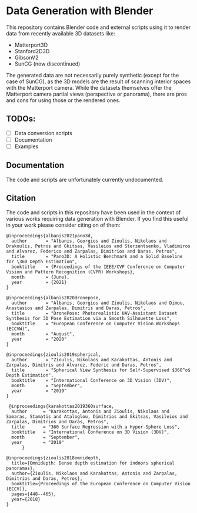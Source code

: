 # Data Generation with Blender

This repository contains Blender code and external scripts using it to render data from recently available 3D datasets like:

- Matterport3D
- Stanford2D3D
- GibsonV2
- SunCG (now discontinued)

The generated data are not necessarily purely synthetic (except for the case of SunCG), as the 3D models are the result of scanning interior spaces with the Matterport camera.
While the datasets themselves offer the Matterport camera partial views (perspective or panorama), there are pros and cons for using those or the rendered ones.

## TODOs:

- [ ] Data conversion scripts
- [ ] Documentation
- [ ] Examples

## Documentation
The code and scripts are unfortunately currently undocumented.

## Citation

The code and scripts in this repository have been used in the context of various works requiring data generation with Blender.
If you find this useful in your work please consider citing on of them:

```
@inproceedings{albanis2021pano3d,
  author       = "Albanis, Georgios and Zioulis, Nikolaos and Drakoulis, Petros and Gkitsas, Vasileios and Sterzentsenko, Vladimiros and Alvarez, Federico and Zarpalas, Dimitrios and Daras, Petros",
  title        = "Pano3D: A Holistic Benchmark and a Solid Baseline for \360 Depth Estimation",
  booktitle    = {Proceedings of the IEEE/CVF Conference on Computer Vision and Pattern Recognition (CVPR) Workshops},
  month        = {June},
  year         = {2021}
}
```

```
@inproceedings{albanis2020dronepose,
  author       = "Albanis, Georgios and Zioulis, Nikolaos and Dimou, Anastasios and Zarpalas, Dimitris and Daras, Petros",
  title        = "DronePose: Photorealistic UAV-Assistant Dataset Synthesis for 3D Pose Estimation via a Smooth Silhouette Loss",
  booktitle    = "European Conference on Computer Vision Workshops (ECCVW)",
  month        = "August",
  year         = "2020"
}
```

```
@inproceedings{zioulis2019spherical,
  author       = "Zioulis, Nikolaos and Karakottas, Antonis and Zarpalas, Dimitris and Alvarez, Federic and Daras, Petros",
  title        = "Spherical View Synthesis for Self-Supervised $360^o$ Depth Estimation",
  booktitle    = "International Conference on 3D Vision (3DV)",
  month        = "September",
  year         = "2019"
}
```

```
 @inproceedings{karakottas2019360surface,
  author      = "Karakottas, Antonis and Zioulis, Nikolaos and Samaras, Stamatis and Ataloglou, Dimitrios and Gkitsas, Vasileios and Zarpalas, Dimitrios and Daras, Petros",
  title       = "360 Surface Regression with a Hyper-Sphere Loss",
  booktitle   = "International Conference on 3D Vision (3DV)",
  month       = "September",
  year        = "2019"
      }
```

```
@inproceedings{zioulis2018omnidepth,
  title={Omnidepth: Dense depth estimation for indoors spherical panoramas},
  author={Zioulis, Nikolaos and Karakottas, Antonis and Zarpalas, Dimitrios and Daras, Petros},
  booktitle={Proceedings of the European Conference on Computer Vision (ECCV)},
  pages={448--465},
  year={2018}
}
```

